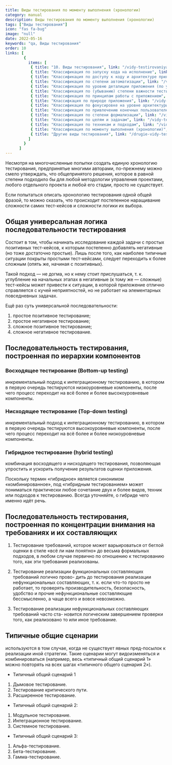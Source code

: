 ```yaml
---
title: Виды тестирования по моменту выполнения (хронологии)
category: manual
description: Виды тестирования по моменту выполнения (хронологии)
tags: ["Виды тестирования"]
icon: "fas fa-bug"
image: "null"
date: 2022-05-16
keywords: "qa, Виды тестирования"
order: 10
links: [
        {
          items: [
           { title: "10. Виды тестирования", link: "/vidy-testirovaniya/" },
           { title: "Классификация по запуску кода на исполнение", link: "/vidy-testirovaniya-po-zapusku-koda-na-ispolnenie/" },
           { title: "Классификация по доступу к коду и архитектуре приложения", link: "/vidy-testirovaniya-po-dostupu-k-kodu-i-arhitekture-prilozheniya/" },
           { title: "Классификация по степени автоматизации", link: "/vidy-testirovaniya-po-stepeni-avtomatizaczii/" },
           { title: "Классификация по уровню деталиции приложения (по уровню тестирования)", link: "//vidy-testirovaniya-po-urovnyu-detaliczii-prilozheniya-po-urovnyu-testirovaniya/" },
           { title: "Классификация по (убыванию) степени важности тестируемых функций (по уровню функционального тестирования)", link: "/vidy-testirovaniya-po-ubyvaniyu-stepeni-vazhnosti-testiruemyh-funkczij-po-urovnyu-funkczionalnogo-testirovaniya/" },
           { title: "Классификация по принципам работы с приложением", link: "/vidy-testirovaniya-po-princzipam-raboty-s-prilozheniem/)" },
           { title: "Классифкация по природе приложения", link: "/vidy-testirovaniya-po-prirode-prilozheniya/" },
           { title: "Классификация по фокусировке на уровне архитектуры приложения", link: "/vidy-testirovaniya-po-fokusirovke-na-urovne-arhitektury-prilozheniya/" },
           { title: "Классификация по привлечению конечных пользователей", link: "/vidy-testirovaniya-po-privlecheniyu-konechnyh-polzovatelej/" },
           { title: "Классификация по степени формализации", link: "/vidy-testirovaniya-po-stepeni-formalizaczii/" },
           { title: "Классификация по целям и задачам", link: "/vidy-testirovaniya-po-czelyam-i-zadacham/" },
           { title: "Классификация по техникам и подходам", link: "/vidy-testirovaniya-po-tehnikam-i-podhodam/" },
           { title: "Классификация по моменту выполнения (хронологии)", link: "/vidy-testirovaniya-po-momentu-vypolneniya-hronologii/" },
           { title: "Другие виды тестирования", link: "/drugie-vidy-testirovaniya/" }
          ]
        }
      ]
---
```


Несмотря на многочисленные попытки создать единую хронологию тестирования, предпринятые многими авторами, по-прежнему можно смело утверждать, что общепринятого решения, которое в равной степени подходило бы для любой методологии управления проектами, любого отдельного проекта и любой его стадии, просто не существует.

Если попытаться описать хронологию тестирования одной общей фразой, то можно сказать, что происходит постепенное наращивание сложности самих тест-кейсов и сложности логики их выбора.

## Общая универсальная логика последовательности тестирования 
Состоит в том, чтобы начинать исследование каждой задачи с простых позитивных тест-кейсов, к которым постепенно добавлять негативные (но тоже достаточно простые). Лишь после того, как наиболее типичные ситуации покрыты простыми тест-кейсами, следует переходить к более сложным (опять же, начиная с позитивных). 

Такой подход — не догма, но к нему стоит прислушаться, т. к. углубление на начальных этапах в негативные (к тому же — сложные) тест-кейсы может привести к ситуации, в которой приложение отлично справляется с кучей неприятностей, но не работает на элементарных повседневных задачах.

Ещё раз суть универсальной последовательности:
1) простое позитивное тестирование; 
2) простое негативное тестирование; 
3) сложное позитивное тестирование; 
4) сложное негативное тестирование.

## Последовательность тестирования, построенная по иерархии компонентов
### Восходящее тестирование (Bottom-up testing)
инкрементальный подход к интеграционному тестированию, в котором в первую очередь тестируются низкоуровневые компоненты, после чего процесс переходит на всё более и более высокоуровневые
компоненты.

### Нисходящее тестирование (Top-down testing)
инкрементальный подход к интеграционному тестированию, в котором в первую очередь тестируются высокоуровневые компоненты, после чего процесс переходит на всё более и более низкоуровневые компоненты.

### Гибридное тестирование (hybrid testing)
комбинация восходящего и нисходящего тестирования, позволяющая упростить и ускорить получение результатов оценки приложения.

Поскольку термин «гибридное» является синонимом «комбинированное», под «гибридным тестированием» может пониматься практически любое сочетание двух и более видов, техник или подходов к тестированию. Всегда уточняйте, о гибриде чего именно идёт речь.

## Последовательность тестирования, построенная по концентрации внимания на требованиях и их составляющих

1) Тестирование требований, которое может варьироваться от беглой оценки в стиле «всё ли нам понятно» до весьма формальных подходов, в любом случае первично по отношению к тестированию того, как эти требования реализованы.

2) Тестирование реализации функциональных составляющих требований логично прово- дить до тестирования реализации нефункциональных составляющих, т. к. если что-то просто не работает, то проверять производительность, безопасность, удобство и прочие нефункциональные составляющие бессмысленно, а чаще всего и вовсе невозможно.

3) Тестирование реализации нефункциональных составляющих требований часто ста- новится логическим завершением проверки того, как реализовано то или иное требование.

## Типичные общие сценарии 
используются в том случае, когда не существует явных пред-посылок к реализации иной стратегии. Такие сценарии могут видоизменяться и комбинироваться (например, весь «типичный общий сценарий 1» можно повторять на всех шагах «типичного общего сценария 2»).

- Типичный общий сценарий 1
1) Дымовое тестирование.
2) Тестирование критического пути.
3) Расширенное тестирование.

- Типичный общий сценарий 2:
1) Модульное тестирование.
2) Интеграционное тестирование. 
3) Системное тестирование.

- Типичный общий сценарий 3:
1) Альфа-тестирование. 
2) Бета-тестирование. 
3) Гамма-тестирование.